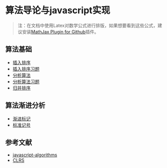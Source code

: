 # 算法导论与javascript实现

>注：在文档中使用Latex对数学公式进行排版，如果想要看到这些公式，建议安装[MathJax Plugin for Github](https://chrome.google.com/webstore/detail/mathjax-plugin-for-github/ioemnmodlmafdkllaclgeombjnmnbima)插件。

## 算法基础

- [插入排序](https://github.com/ziyi2/algorithms-javascript/blob/master/doc/algorithms-base/insertion-sort.md) 
- [插入排序习题](https://github.com/ziyi2/algorithms-javascript/blob/master/doc/algorithms-base/insertion-sort-exercise.md) 
-  [分析算法](https://github.com/ziyi2/algorithms-javascript/blob/master/doc/algorithms-base/algorithms-analyse.md) 
- [分析算法习题](https://github.com/ziyi2/algorithms-javascript/blob/master/doc/algorithms-base/algorithms-analyse-exercise.md) 
- [归并排序](https://github.com/ziyi2/algorithms-javascript/blob/master/doc/algorithms-base/merge-sort.md)




## 算法渐进分析

- [渐进标记]()
- [标准记号]()

## 参考文献

- [javascript-algorithms](https://github.com/trekhleb/javascript-algorithms)
- [CLRS](https://github.com/gzc/CLRS)







